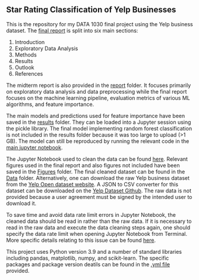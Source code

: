 ## Star Rating Classification of Yelp Businesses

This is the repository for my DATA 1030 final project using the Yelp business dataset. The [final report](https://github.com/emilynomura1/1030FinalProject/blob/main/report/Final-Report.pdf) is split into six main sections:
1. Introduction
2. Exploratory Data Analysis
3. Methods
4. Results
5. Outlook
6. References

The midterm report is also provided in the [report](https://github.com/emilynomura1/1030FinalProject/tree/main/report) folder. It focuses primarily on exploratory data analysis and data preprocessing while the final report focuses on the machine learning pipeline, evaluation metrics of various ML algorithms, and feature importance.

The main models and predictions used for feature importance have been saved in the [results](https://github.com/emilynomura1/1030FinalProject/tree/main/results) folder. They can be loaded into a Jupyter session using the pickle library. The final model implementing random forest classification is not included in the results folder because it was too large to upload (>1 GB). The model can still be reproduced by running the relevant code in the [main jupyter notebook](https://github.com/emilynomura1/1030FinalProject/blob/main/src/preprocessing-ml.ipynb).

The Jupyter Notebook used to clean the data can be found [here](https://github.com/emilynomura1/1030FinalProject/blob/main/src/data-cleaning-final.ipynb). Relevant figures used in the final report and also figures not included have been saved in the [Figures](https://github.com/emilynomura1/1030FinalProject/tree/main/Figures) folder. The final cleaned dataset can be found in the [Data](https://github.com/emilynomura1/1030FinalProject/tree/main/Data) folder. Alternatively, one can download the raw Yelp business dataset from the [Yelp Open dataset website](https://www.yelp.com/dataset). A JSON to CSV converter for this dataset can be downloaded on the [Yelp Dataset Github](https://github.com/Yelp/dataset-examples). The raw data is not provided because a user agreement must be signed by the intended user to download it.

To save time and avoid data rate limit errors in Jupyter Notebook, the cleaned data should be read in rather than the raw data. If it is necessary to read in the raw data and execute the data cleaning steps again, one should specify the data rate limit when opening Jupyter Notebook from Terminal. More specific details relating to this issue can be found [here](https://stackoverflow.com/questions/43288550/iopub-data-rate-exceeded-in-jupyter-notebook-when-viewing-image).

This project uses Python version 3.9 and a number of standard libraries including pandas, matplotlib, numpy, and scikit-learn. The specific packages and package version deatils can be found in the [.yml file](https://github.com/emilynomura1/1030FinalProject/blob/main/src/yelp-report.yml) provided.
